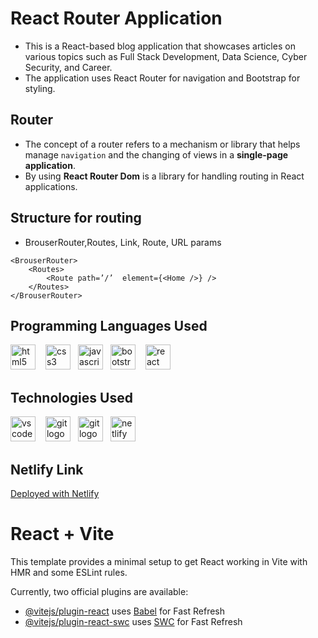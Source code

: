 #  React Router Application
 
  + This is a React-based blog application that showcases articles on various topics such as Full Stack Development, Data Science, Cyber Security, and Career.
  + The application uses React Router for navigation and Bootstrap for styling.
  
  ## Router

   + The concept of a router refers to a mechanism or library that helps manage `navigation` and the changing of views in a **single-page application**.
   + By using **React Router Dom** is a library for handling routing in React applications.
  
  ## Structure for routing

   + BrouserRouter,Routes, Link, Route, URL params
```
<BrouserRouter>
	<Routes>
		<Route path=’/’  element={<Home />} />	
	</Routes>
</BrouserRouter> 
```

  
  ## Programming Languages Used

<div align="left" display="inline">
  <img src="https://cdn.jsdelivr.net/gh/devicons/devicon/icons/html5/html5-original.svg" height="40" alt="html5 logo"  />
  <img width="12" /><img src="https://cdn.jsdelivr.net/gh/devicons/devicon/icons/css3/css3-original.svg" height="40" alt="css3 logo"  /><img width="12" /><img src="https://cdn.jsdelivr.net/gh/devicons/devicon/icons/javascript/javascript-original.svg" height="40" alt="javascript logo"  /><img width="12" /><img src="https://cdn.jsdelivr.net/gh/devicons/devicon/icons/bootstrap/bootstrap-original.svg" height="40" alt="bootstrap logo"  /><img width="12" /> <img src="https://skillicons.dev/icons?i=react" height="40" alt="react logo"  />
</div>

## Technologies Used

<div align="left">
  <img src="https://cdn.simpleicons.org/visualstudiocode/007ACC" height="40" alt="vscode logo"  /><img width="12" /> <img src="https://cdn.simpleicons.org/git/F05032" height="40" alt="git logo"  /><img width="12" /><img src="https://cdn.simpleicons.org/github/FFFFFF" height="40" alt="git logo"  /><img width="12" /><img src="https://cdn.simpleicons.org/netlify/00C7B7" height="40" alt="netlify logo"  />
</div>

## Netlify Link
 
 [Deployed with Netlify](https://router-react-dom-task.netlify.app/)


# React + Vite

This template provides a minimal setup to get React working in Vite with HMR and some ESLint rules.

Currently, two official plugins are available:

- [@vitejs/plugin-react](https://github.com/vitejs/vite-plugin-react/blob/main/packages/plugin-react/README.md) uses [Babel](https://babeljs.io/) for Fast Refresh
- [@vitejs/plugin-react-swc](https://github.com/vitejs/vite-plugin-react-swc) uses [SWC](https://swc.rs/) for Fast Refresh
